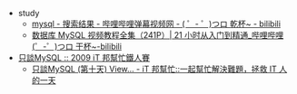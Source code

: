 * study
  * [mysql - 搜索结果 - 哔哩哔哩弹幕视频网 - ( ゜- ゜)つロ 乾杯~ - bilibili](https://search.bilibili.com/all?keyword=mysql)
  * [数据库 MySQL 视频教程全集（241P）| 21 小时从入门到精通_哔哩哔哩 (゜-゜)つロ 干杯~-bilibili](https://www.bilibili.com/video/av59623481?from=search&seid=14672567462576072437)
* [只談MySQL :: 2009 iT 邦幫忙鐵人賽](https://ithelp.ithome.com.tw/users/20017649/ironman/126)
  * [只談MySQL (第十天) View... - iT 邦幫忙::一起幫忙解決難題，拯救 IT 人的一天](https://ithelp.ithome.com.tw/articles/10031111)

